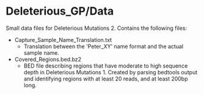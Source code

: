 # Deleterious_GP/Data
Small data files for Deleterious Mutations 2. Contains the following files:
- Capture_Sample_Name_Translation.txt
	- Translation between the 'Peter_XY' name format and the actual sample name.
- Covered_Regions.bed.bz2
	- BED file describing regions that have moderate to high sequence depth in
	Deleterious Mutations 1. Created by parsing bedtools output and identifying
	regions with at least 20 reads, and at least 200bp long.
